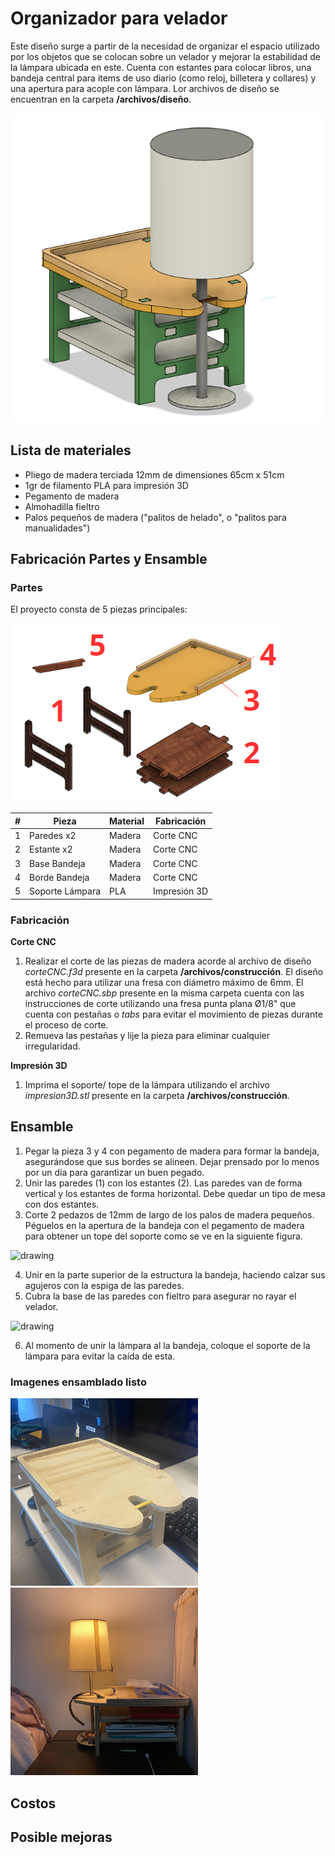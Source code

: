 
# Organizador para velador

Este diseño surge a partir de la necesidad de organizar el espacio utilizado por los objetos que se colocan sobre un velador y mejorar la estabilidad de la lámpara ubicada en este. Cuenta con estantes para colocar libros, una bandeja central para items de uso diario (como reloj, billetera y collares) y una apertura para acople con lámpara.
Lor archivos de diseño se encuentran en la carpeta **/archivos/diseño**.

![Diseño 3d](img/diseno3d.png) 

## Lista de materiales 
- Pliego de madera terciada 12mm de dimensiones 65cm x 51cm
- 1gr de filamento PLA para impresión 3D
- Pegamento de madera
- Almohadilla fieltro
- Palos pequeños de madera ("palitos de helado", o "palitos para manualidades")

## Fabricación Partes y Ensamble
### Partes
El proyecto consta de 5 piezas principales: 

![Partes diseño](img/partes.png) 

| # | Pieza         | Material | Fabricación  |
|---|---------------|----------|--------------|
| 1 | Paredes x2      | Madera   | Corte CNC    |
| 2 | Estante x2   | Madera   | Corte CNC    |
| 3 | Base Bandeja  | Madera   | Corte CNC    |
| 4 | Borde Bandeja | Madera   | Corte CNC    |
| 5 | Soporte Lámpara  | PLA      | Impresión 3D |

### Fabricación 
**Corte CNC**
1. Realizar el corte de las piezas de madera acorde al archivo de diseño *corteCNC.f3d* presente en la carpeta **/archivos/construcción**. El diseño está hecho para utilizar una fresa con diámetro máximo de 6mm. El archivo *corteCNC.sbp* presente en la misma carpeta cuenta con las instrucciones de corte utilizando una fresa punta plana Ø1/8" que cuenta con pestañas o *tabs* para evitar el movimiento de piezas durante el proceso de corte.
2. Remueva las pestañas y lije la pieza para eliminar cualquier irregularidad.

**Impresión 3D**
1. Imprima el soporte/ tope de la lámpara utilizando el archivo *impresion3D.stl* presente en la carpeta **/archivos/construcción**.

## Ensamble
1. Pegar la pieza 3 y 4 con pegamento de madera para formar la bandeja, asegurándose que sus bordes se alineen. Dejar prensado por lo menos por un día para garantizar un buen pegado.
2. Unir las paredes (1) con los estantes (2). Las paredes van de forma vertical y los estantes de forma horizontal. Debe quedar un tipo de mesa con dos estantes.
3. Corte 2 pedazos de 12mm de largo de los palos de madera pequeños. Péguelos en la apertura de la bandeja con el pegamento de madera para obtener un tope del soporte como se ve en la siguiente figura.

<img src="/img/topes.png" alt="drawing" width="300"/>

4. Unir en la parte superior de la estructura la bandeja, haciendo calzar sus agujeros con la espiga de las paredes.
5. Cubra la base de las paredes con fieltro para asegurar no rayar el velador.

<img src="/img/velcro.png" alt="drawing" width="300"/>

6. Al momento de unir la lámpara al la bandeja, coloque el soporte de la lámpara para evitar la caída de esta.

### Imagenes ensamblado listo

<img src="/img/resultado (1).JPG" alt="drawing" width="300"/> 
<img src="/img/ensamblado.JPG" alt="drawing" width="300"/> 


## Costos



## Posible mejoras

